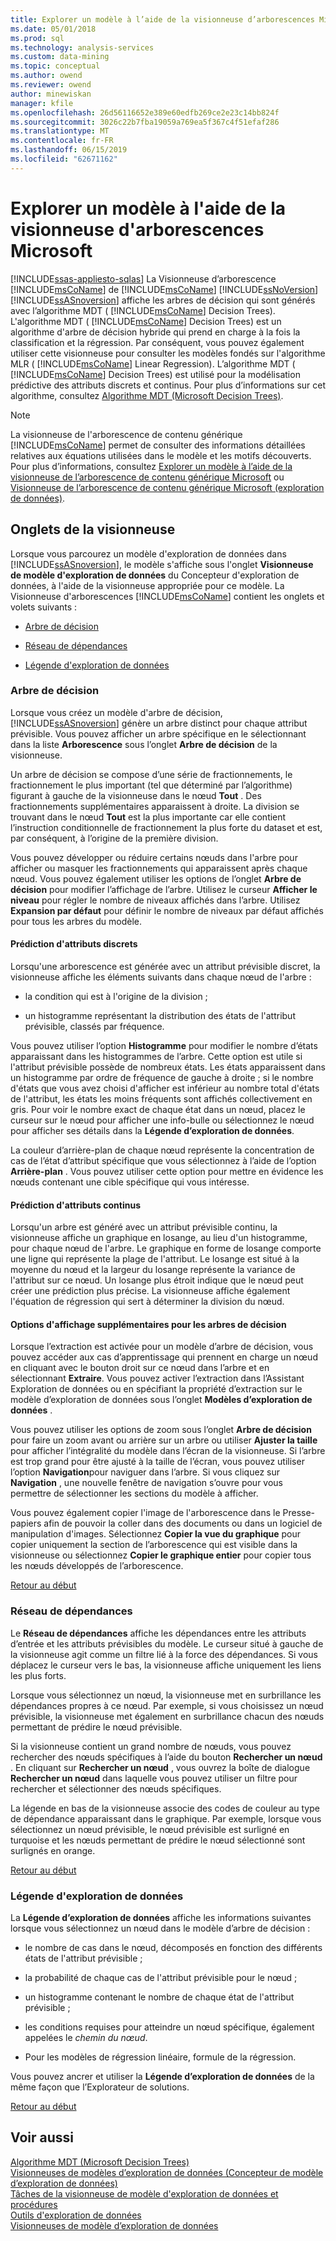 ```yaml
---
title: Explorer un modèle à l’aide de la visionneuse d’arborescences Microsoft | Microsoft Docs
ms.date: 05/01/2018
ms.prod: sql
ms.technology: analysis-services
ms.custom: data-mining
ms.topic: conceptual
ms.author: owend
ms.reviewer: owend
author: minewiskan
manager: kfile
ms.openlocfilehash: 26d56116652e389e60edfb269ce2e23c14bb824f
ms.sourcegitcommit: 3026c22b7fba19059a769ea5f367c4f51efaf286
ms.translationtype: MT
ms.contentlocale: fr-FR
ms.lasthandoff: 06/15/2019
ms.locfileid: "62671162"
---
```

# <a name="browse-a-model-using-the-microsoft-tree-viewer"></a>Explorer un modèle à l'aide de la visionneuse d'arborescences Microsoft
[!INCLUDE[ssas-appliesto-sqlas](../../includes/ssas-appliesto-sqlas.md)]
  La Visionneuse d’arborescence [!INCLUDE[msCoName](../../includes/msconame-md.md)] de [!INCLUDE[msCoName](../../includes/msconame-md.md)] [!INCLUDE[ssNoVersion](../../includes/ssnoversion-md.md)] [!INCLUDE[ssASnoversion](../../includes/ssasnoversion-md.md)] affiche les arbres de décision qui sont générés avec l’algorithme MDT ( [!INCLUDE[msCoName](../../includes/msconame-md.md)] Decision Trees). L'algorithme MDT ( [!INCLUDE[msCoName](../../includes/msconame-md.md)] Decision Trees) est un algorithme d'arbre de décision hybride qui prend en charge à la fois la classification et la régression. Par conséquent, vous pouvez également utiliser cette visionneuse pour consulter les modèles fondés sur l'algorithme MLR ( [!INCLUDE[msCoName](../../includes/msconame-md.md)] Linear Regression). L’algorithme MDT ( [!INCLUDE[msCoName](../../includes/msconame-md.md)] Decision Trees) est utilisé pour la modélisation prédictive des attributs discrets et continus. Pour plus d’informations sur cet algorithme, consultez [Algorithme MDT (Microsoft Decision Trees)](../../analysis-services/data-mining/microsoft-decision-trees-algorithm.md).  
  
> [!NOTE]  
>  La visionneuse de l'arborescence de contenu générique [!INCLUDE[msCoName](../../includes/msconame-md.md)] permet de consulter des informations détaillées relatives aux équations utilisées dans le modèle et les motifs découverts. Pour plus d’informations, consultez [Explorer un modèle à l’aide de la visionneuse de l’arborescence de contenu générique Microsoft](../../analysis-services/data-mining/browse-a-model-using-the-microsoft-generic-content-tree-viewer.md) ou [Visionneuse de l’arborescence de contenu générique Microsoft &#40;exploration de données&#41;](http://msdn.microsoft.com/library/751b4393-f6fd-48c1-bcef-bdca589ce34c).  
  
##  <a name="BKMK_TabsPanes"></a> Onglets de la visionneuse  
 Lorsque vous parcourez un modèle d'exploration de données dans [!INCLUDE[ssASnoversion](../../includes/ssasnoversion-md.md)], le modèle s'affiche sous l'onglet **Visionneuse de modèle d'exploration de données** du Concepteur d'exploration de données, à l'aide de la visionneuse appropriée pour ce modèle. La Visionneuse d'arborescences [!INCLUDE[msCoName](../../includes/msconame-md.md)] contient les onglets et volets suivants :  
  
-   [Arbre de décision](#BKMK_DecisionTree)  
  
-   [Réseau de dépendances](#BKMK_DependencyNetwork)  
  
-   [Légende d'exploration de données](#BKMK_MiningLegend)  
  
###  <a name="BKMK_DecisionTree"></a> Arbre de décision  
 Lorsque vous créez un modèle d'arbre de décision, [!INCLUDE[ssASnoversion](../../includes/ssasnoversion-md.md)] génère un arbre distinct pour chaque attribut prévisible. Vous pouvez afficher un arbre spécifique en le sélectionnant dans la liste **Arborescence** sous l’onglet **Arbre de décision** de la visionneuse.  
  
 Un arbre de décision se compose d’une série de fractionnements, le fractionnement le plus important (tel que déterminé par l’algorithme) figurant à gauche de la visionneuse dans le nœud **Tout** . Des fractionnements supplémentaires apparaissent à droite. La division se trouvant dans le nœud **Tout** est la plus importante car elle contient l’instruction conditionnelle de fractionnement la plus forte du dataset et est, par conséquent, à l’origine de la première division.  
  
 Vous pouvez développer ou réduire certains nœuds dans l'arbre pour afficher ou masquer les fractionnements qui apparaissent après chaque nœud. Vous pouvez également utiliser les options de l’onglet **Arbre de décision** pour modifier l’affichage de l’arbre. Utilisez le curseur **Afficher le niveau** pour régler le nombre de niveaux affichés dans l’arbre. Utilisez **Expansion par défaut** pour définir le nombre de niveaux par défaut affichés pour tous les arbres du modèle.  
  
#### <a name="predicting-discrete-attributes"></a>Prédiction d'attributs discrets  
 Lorsqu'une arborescence est générée avec un attribut prévisible discret, la visionneuse affiche les éléments suivants dans chaque nœud de l'arbre :  
  
-   la condition qui est à l'origine de la division ;  
  
-   un histogramme représentant la distribution des états de l'attribut prévisible, classés par fréquence.  
  
 Vous pouvez utiliser l’option **Histogramme** pour modifier le nombre d’états apparaissant dans les histogrammes de l’arbre. Cette option est utile si l'attribut prévisible possède de nombreux états. Les états apparaissent dans un histogramme par ordre de fréquence de gauche à droite ; si le nombre d'états que vous avez choisi d'afficher est inférieur au nombre total d'états de l'attribut, les états les moins fréquents sont affichés collectivement en gris. Pour voir le nombre exact de chaque état dans un nœud, placez le curseur sur le nœud pour afficher une info-bulle ou sélectionnez le nœud pour afficher ses détails dans la **Légende d’exploration de données**.  
  
 La couleur d’arrière-plan de chaque nœud représente la concentration de cas de l’état d’attribut spécifique que vous sélectionnez à l’aide de l’option **Arrière-plan** . Vous pouvez utiliser cette option pour mettre en évidence les nœuds contenant une cible spécifique qui vous intéresse.  
  
#### <a name="predicting-continuous-attributes"></a>Prédiction d'attributs continus  
 Lorsqu'un arbre est généré avec un attribut prévisible continu, la visionneuse affiche un graphique en losange, au lieu d'un histogramme, pour chaque nœud de l'arbre. Le graphique en forme de losange comporte une ligne qui représente la plage de l'attribut. Le losange est situé à la moyenne du nœud et la largeur du losange représente la variance de l'attribut sur ce nœud. Un losange plus étroit indique que le nœud peut créer une prédiction plus précise. La visionneuse affiche également l'équation de régression qui sert à déterminer la division du nœud.  
  
#### <a name="additional-decision-tree-display-options"></a>Options d'affichage supplémentaires pour les arbres de décision  
 Lorsque l’extraction est activée pour un modèle d’arbre de décision, vous pouvez accéder aux cas d’apprentissage qui prennent en charge un nœud en cliquant avec le bouton droit sur ce nœud dans l’arbre et en sélectionnant **Extraire**. Vous pouvez activer l’extraction dans l’Assistant Exploration de données ou en spécifiant la propriété d’extraction sur le modèle d’exploration de données sous l’onglet **Modèles d’exploration de données** .  
  
 Vous pouvez utiliser les options de zoom sous l’onglet **Arbre de décision** pour faire un zoom avant ou arrière sur un arbre ou utiliser **Ajuster la taille** pour afficher l’intégralité du modèle dans l’écran de la visionneuse. Si l’arbre est trop grand pour être ajusté à la taille de l’écran, vous pouvez utiliser l’option **Navigation**pour naviguer dans l’arbre. Si vous cliquez sur **Navigation** , une nouvelle fenêtre de navigation s’ouvre pour vous permettre de sélectionner les sections du modèle à afficher.  
  
 Vous pouvez également copier l'image de l'arborescence dans le Presse-papiers afin de pouvoir la coller dans des documents ou dans un logiciel de manipulation d'images. Sélectionnez **Copier la vue du graphique** pour copier uniquement la section de l’arborescence qui est visible dans la visionneuse ou sélectionnez **Copier le graphique entier** pour copier tous les nœuds développés de l’arborescence.  
  
 [Retour au début](#BKMK_TabsPanes)  
  
###  <a name="BKMK_DependencyNetwork"></a> Réseau de dépendances  
 Le **Réseau de dépendances** affiche les dépendances entre les attributs d’entrée et les attributs prévisibles du modèle. Le curseur situé à gauche de la visionneuse agit comme un filtre lié à la force des dépendances. Si vous déplacez le curseur vers le bas, la visionneuse affiche uniquement les liens les plus forts.  
  
 Lorsque vous sélectionnez un nœud, la visionneuse met en surbrillance les dépendances propres à ce nœud. Par exemple, si vous choisissez un nœud prévisible, la visionneuse met également en surbrillance chacun des nœuds permettant de prédire le nœud prévisible.  
  
 Si la visionneuse contient un grand nombre de nœuds, vous pouvez rechercher des nœuds spécifiques à l’aide du bouton **Rechercher un nœud** . En cliquant sur **Rechercher un nœud** , vous ouvrez la boîte de dialogue **Rechercher un nœud** dans laquelle vous pouvez utiliser un filtre pour rechercher et sélectionner des nœuds spécifiques.  
  
 La légende en bas de la visionneuse associe des codes de couleur au type de dépendance apparaissant dans le graphique. Par exemple, lorsque vous sélectionnez un nœud prévisible, le nœud prévisible est surligné en turquoise et les nœuds permettant de prédire le nœud sélectionné sont surlignés en orange.  
  
 [Retour au début](#BKMK_TabsPanes)  
  
###  <a name="BKMK_MiningLegend"></a> Légende d'exploration de données  
 La **Légende d’exploration de données** affiche les informations suivantes lorsque vous sélectionnez un nœud dans le modèle d’arbre de décision :  
  
-   le nombre de cas dans le nœud, décomposés en fonction des différents états de l'attribut prévisible ;  
  
-   la probabilité de chaque cas de l'attribut prévisible pour le nœud ;  
  
-   un histogramme contenant le nombre de chaque état de l'attribut prévisible ;  
  
-   les conditions requises pour atteindre un nœud spécifique, également appelées le *chemin du nœud*.  
  
-   Pour les modèles de régression linéaire, formule de la régression.  
  
 Vous pouvez ancrer et utiliser la **Légende d’exploration de données** de la même façon que l’Explorateur de solutions.  
  
 [Retour au début](#BKMK_TabsPanes)  
  
## <a name="see-also"></a>Voir aussi  
 [Algorithme MDT (Microsoft Decision Trees)](../../analysis-services/data-mining/microsoft-decision-trees-algorithm.md)   
 [Visionneuses de modèles d’exploration de données &#40;Concepteur de modèle d’exploration de données&#41;](http://msdn.microsoft.com/library/4ba391d5-c97b-4848-ba7c-7d096fa4b7dd)   
 [Tâches de la visionneuse de modèle d'exploration de données et procédures](../../analysis-services/data-mining/mining-model-viewer-tasks-and-how-tos.md)   
 [Outils d'exploration de données](../../analysis-services/data-mining/data-mining-tools.md)   
 [Visionneuses de modèle d’exploration de données](../../analysis-services/data-mining/data-mining-model-viewers.md)  
  
  
